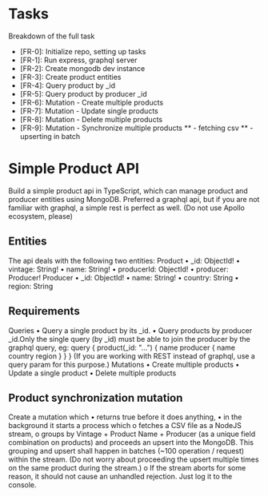 # Tasks
Breakdown of the full task

* [FR-0]: Initialize repo, setting up tasks
* [FR-1]: Run express, graphql server
* [FR-2]: Create mongodb dev instance
* [FR-3]: Create product entities
* [FR-4]: Query product by _id
* [FR-5]: Query product by producer _id
* [FR-6]: Mutation - Create multiple products
* [FR-7]: Mutation - Update single products
* [FR-8]: Mutation - Delete multiple products
* [FR-9]: Mutation - Synchronize multiple products
** - fetching csv
** - upserting in batch





# Simple Product API 

Build a simple product api in TypeScript, which can manage product and producer entities using
MongoDB.
Preferred a graphql api, but if you are not familiar with graphql, a simple rest is perfect as well.
(Do not use Apollo ecosystem, please)
## Entities
The api deals with the following two entities:
Product
• _id: ObjectId!
• vintage: String!
• name: String!
• producerId: ObjectId!
• producer: Producer!
Producer
• _id: ObjectId!
• name: String!
• country: String
• region: String

## Requirements
Queries
• Query a single product by its _id.
• Query products by producer _id.Only the single query (by _id) must be able to join the
producer by the graphql query, eg:
query {
product(_id: "...") {
name
producer {
name
country
region
}
}
}
(If you are working with REST instead of graphql, use a query param for this purpose.)
Mutations
• Create multiple products
• Update a single product
• Delete multiple products
## Product synchronization mutation
Create a mutation which
• returns true before it does anything,
• in the background it starts a process which
o fetches a CSV file as a NodeJS stream,
o groups by Vintage + Product Name + Producer (as a unique field
combination on products) and proceeds an upsert into the MongoDB. This
grouping and upsert shall happen in batches (~100 operation / request) within
the stream. (Do not worry about proceeding the upsert multiple times on the
same product during the stream.)
o If the stream aborts for some reason, it should not cause an unhandled rejection.
Just log it to the console.